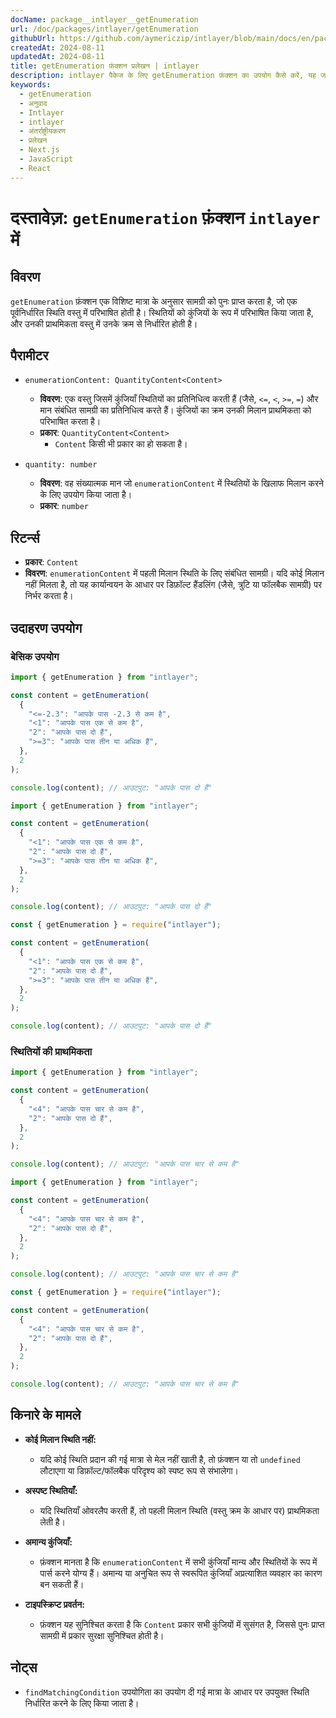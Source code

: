 ```yaml
---
docName: package__intlayer__getEnumeration
url: /doc/packages/intlayer/getEnumeration
githubUrl: https://github.com/aymericzip/intlayer/blob/main/docs/en/packages/intlayer/getEnumeration.md
createdAt: 2024-08-11
updatedAt: 2024-08-11
title: getEnumeration फ़ंक्शन प्रलेखन | intlayer
description: intlayer पैकेज के लिए getEnumeration फ़ंक्शन का उपयोग कैसे करें, यह जानें
keywords:
  - getEnumeration
  - अनुवाद
  - Intlayer
  - intlayer
  - अंतर्राष्ट्रीयकरण
  - प्रलेखन
  - Next.js
  - JavaScript
  - React
---
```


# दस्तावेज़: `getEnumeration` फ़ंक्शन `intlayer` में

## विवरण

`getEnumeration` फ़ंक्शन एक विशिष्ट मात्रा के अनुसार सामग्री को पुनः प्राप्त करता है, जो एक पूर्वनिर्धारित स्थिति वस्तु में परिभाषित होती है। स्थितियों को कुंजियों के रूप में परिभाषित किया जाता है, और उनकी प्राथमिकता वस्तु में उनके क्रम से निर्धारित होती है।

## पैरामीटर

- `enumerationContent: QuantityContent<Content>`

  - **विवरण**: एक वस्तु जिसमें कुंजियाँ स्थितियों का प्रतिनिधित्व करती हैं (जैसे, `<=`, `<`, `>=`, `=`) और मान संबंधित सामग्री का प्रतिनिधित्व करते हैं। कुंजियों का क्रम उनकी मिलान प्राथमिकता को परिभाषित करता है।
  - **प्रकार**: `QuantityContent<Content>`
    - `Content` किसी भी प्रकार का हो सकता है।

- `quantity: number`

  - **विवरण**: वह संख्यात्मक मान जो `enumerationContent` में स्थितियों के खिलाफ मिलान करने के लिए उपयोग किया जाता है।
  - **प्रकार**: `number`

## रिटर्न्स

- **प्रकार**: `Content`
- **विवरण**: `enumerationContent` में पहली मिलान स्थिति के लिए संबंधित सामग्री। यदि कोई मिलान नहीं मिलता है, तो यह कार्यान्वयन के आधार पर डिफ़ॉल्ट हैंडलिंग (जैसे, त्रुटि या फॉलबैक सामग्री) पर निर्भर करता है।

## उदाहरण उपयोग

### बेसिक उपयोग

```typescript codeFormat="typescript"
import { getEnumeration } from "intlayer";

const content = getEnumeration(
  {
    "<=-2.3": "आपके पास -2.3 से कम है",
    "<1": "आपके पास एक से कम है",
    "2": "आपके पास दो हैं",
    ">=3": "आपके पास तीन या अधिक हैं",
  },
  2
);

console.log(content); // आउटपुट: "आपके पास दो हैं"
```

```javascript codeFormat="esm"
import { getEnumeration } from "intlayer";

const content = getEnumeration(
  {
    "<1": "आपके पास एक से कम है",
    "2": "आपके पास दो हैं",
    ">=3": "आपके पास तीन या अधिक हैं",
  },
  2
);

console.log(content); // आउटपुट: "आपके पास दो हैं"
```

```javascript codeFormat="commonjs"
const { getEnumeration } = require("intlayer");

const content = getEnumeration(
  {
    "<1": "आपके पास एक से कम है",
    "2": "आपके पास दो हैं",
    ">=3": "आपके पास तीन या अधिक हैं",
  },
  2
);

console.log(content); // आउटपुट: "आपके पास दो हैं"
```

### स्थितियों की प्राथमिकता

```typescript codeFormat="typescript"
import { getEnumeration } from "intlayer";

const content = getEnumeration(
  {
    "<4": "आपके पास चार से कम है",
    "2": "आपके पास दो हैं",
  },
  2
);

console.log(content); // आउटपुट: "आपके पास चार से कम है"
```

```javascript codeFormat="esm"
import { getEnumeration } from "intlayer";

const content = getEnumeration(
  {
    "<4": "आपके पास चार से कम है",
    "2": "आपके पास दो हैं",
  },
  2
);

console.log(content); // आउटपुट: "आपके पास चार से कम है"
```

```javascript codeFormat="commonjs"
const { getEnumeration } = require("intlayer");

const content = getEnumeration(
  {
    "<4": "आपके पास चार से कम है",
    "2": "आपके पास दो हैं",
  },
  2
);

console.log(content); // आउटपुट: "आपके पास चार से कम है"
```

## किनारे के मामले

- **कोई मिलान स्थिति नहीं:**

  - यदि कोई स्थिति प्रदान की गई मात्रा से मेल नहीं खाती है, तो फ़ंक्शन या तो `undefined` लौटाएगा या डिफ़ॉल्ट/फॉलबैक परिदृश्य को स्पष्ट रूप से संभालेगा।

- **अस्पष्ट स्थितियाँ:**

  - यदि स्थितियाँ ओवरलैप करती हैं, तो पहली मिलान स्थिति (वस्तु क्रम के आधार पर) प्राथमिकता लेती है।

- **अमान्य कुंजियाँ:**

  - फ़ंक्शन मानता है कि `enumerationContent` में सभी कुंजियाँ मान्य और स्थितियों के रूप में पार्स करने योग्य हैं। अमान्य या अनुचित रूप से स्वरूपित कुंजियाँ अप्रत्याशित व्यवहार का कारण बन सकती हैं।

- **टाइपस्क्रिप्ट प्रवर्तन:**
  - फ़ंक्शन यह सुनिश्चित करता है कि `Content` प्रकार सभी कुंजियों में सुसंगत है, जिससे पुनः प्राप्त सामग्री में प्रकार सुरक्षा सुनिश्चित होती है।

## नोट्स

- `findMatchingCondition` उपयोगिता का उपयोग दी गई मात्रा के आधार पर उपयुक्त स्थिति निर्धारित करने के लिए किया जाता है।

